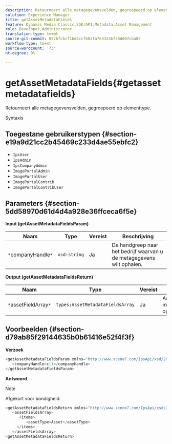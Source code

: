 ```yaml
---
description: Retourneert alle metagegevensvelden, gegroepeerd op elementtype.
solution: Experience Manager
title: getAssetMetadataFields
feature: Dynamic Media Classic,SDK/API,Metadata,Asset Management
role: Developer,Administrator
translation-type: tm+mt
source-git-commit: 052bfcbcf1bd4ccf60afa7e3325bf58dd07cba85
workflow-type: tm+mt
source-wordcount: '73'
ht-degree: 0%

---
```



# getAssetMetadataFields{#getassetmetadatafields}

Retourneert alle metagegevensvelden, gegroepeerd op elementtype.

Syntaxis

## Toegestane gebruikerstypen {#section-e19a9d21cc2b45469c233d4ae55ebfc2}

* `IpsUser`
* `IpsAdmin`
* `IpsCompanyAdmin`
* `ImagePortalAdmin`
* `ImagePortalUser`
* `ImagePortalContrib`
* `ImagePortalContribUser`

## Parameters {#section-5dd58970d61d4d4a928e36ffceca6f5e}

**Input (getAssetMetadataFieldsParam)**

| Naam | Type | Vereist | Beschrijving |
|---|---|---|---|
| `*`companyHandle`*` | `xsd:string` | Ja | De handgreep naar het bedrijf waarvan u de metagegevens wilt ophalen. |

**Output (getAssetMetadataFieldsReturn)**

| Naam | Type | Vereist | Beschrijving |
|---|---|---|---|
| `*`assetFieldArray`*` | `types:AssetMetadataFieldsArray` | Ja | Array van metagegevensvelden, op elementtype. |

## Voorbeelden {#section-d79ab85f29144635b0b61416e52f4f3f}

**Verzoek**

```java
<getAssetMetadataFieldsParam xmlns="http://www.scene7.com/IpsApi/xsd/2009-07-31">
   <companyHandle>c|1</companyHandle>
</getAssetMetadataFieldsParam>
```

**Antwoord**

>[!NOTE]
>
>Afgekort voor bondigheid.

```java
<getAssetMetadataFieldsReturn xmlns="http://www.scene7.com/IpsApi/xsd/2009-07-31">
   <assetFieldsArray>
      <items>
         <assetType>Asset</assetType>
     </items>
   </assetFieldsArray>
<getAssetMetadataFieldsReturn>
```

